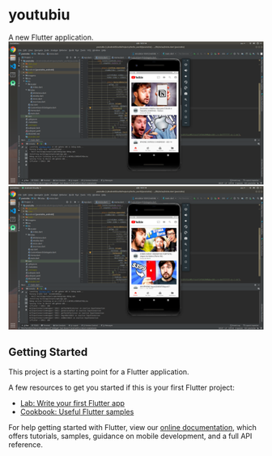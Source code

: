 # youtubiu

A new Flutter application.
![alt text](https://github.com/YgorSansone/Flutter-apps/blob/master/youtubiu/Screenshot%20from%202020-08-08%2014-51-07.png?raw=true)
![alt text](https://github.com/YgorSansone/Flutter-apps/blob/master/youtubiu/Screenshot%20from%202020-08-08%2014-51-26.png?raw=true)

## Getting Started

This project is a starting point for a Flutter application.

A few resources to get you started if this is your first Flutter project:

- [Lab: Write your first Flutter app](https://flutter.dev/docs/get-started/codelab)
- [Cookbook: Useful Flutter samples](https://flutter.dev/docs/cookbook)

For help getting started with Flutter, view our
[online documentation](https://flutter.dev/docs), which offers tutorials,
samples, guidance on mobile development, and a full API reference.
